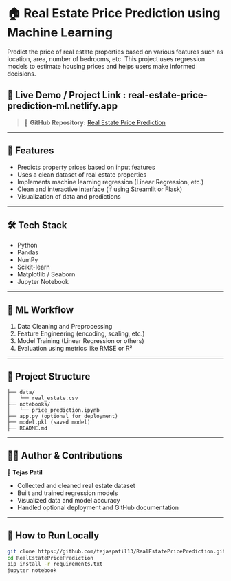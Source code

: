 
# 🏠 Real Estate Price Prediction using Machine Learning

Predict the price of real estate properties based on various features such as location, area, number of bedrooms, etc. This project uses regression models to estimate housing prices and helps users make informed decisions.

## 🔗 Live Demo / Project Link : real-estate-price-prediction-ml.netlify.app

> 🔗 **GitHub Repository:** [Real Estate Price Prediction](https://github.com/tejaspatil13/RealEstatePricePrediction) 


---

## 📌 Features

* Predicts property prices based on input features
* Uses a clean dataset of real estate properties
* Implements machine learning regression (Linear Regression, etc.)
* Clean and interactive interface (if using Streamlit or Flask)
* Visualization of data and predictions

---

## 🛠️ Tech Stack

* Python
* Pandas
* NumPy
* Scikit-learn
* Matplotlib / Seaborn
* Jupyter Notebook


---

## 🧠 ML Workflow

1. Data Cleaning and Preprocessing
2. Feature Engineering (encoding, scaling, etc.)
3. Model Training (Linear Regression or others)
4. Evaluation using metrics like RMSE or R²


---

## 📂 Project Structure

```
├── data/
│   └── real_estate.csv
├── notebooks/
│   └── price_prediction.ipynb
├── app.py (optional for deployment)
├── model.pkl (saved model)
├── README.md
```

---

## 👨‍💻 Author & Contributions

**👤 Tejas Patil**

* Collected and cleaned real estate dataset
* Built and trained regression models
* Visualized data and model accuracy
* Handled optional deployment and GitHub documentation

---

## 🚀 How to Run Locally

```bash
git clone https://github.com/tejaspatil13/RealEstatePricePrediction.git
cd RealEstatePricePrediction
pip install -r requirements.txt
jupyter notebook
```

